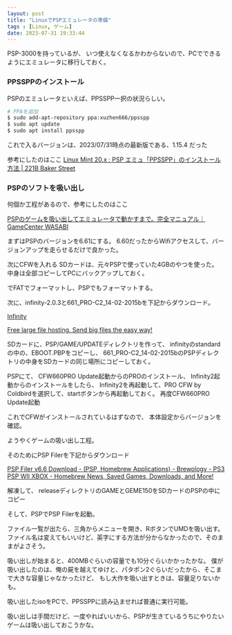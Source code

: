 ```yaml
---
layout: post
title: "LinuxでPSPエミュレータの準備"
tags : [Linux, ゲーム]
date: 2023-07-31 19:33:44
---
```


PSP-3000を持っているが、
いつ使えなくなるかわからないので、PCでできるようにエミュレータに移行しておく。





### PPSSPPのインストール

PSPのエミュレータといえば、PPSSPP一択の状況らしい。


```bash
# PPAを追加
$ sudo add-apt-repository ppa:xuzhen666/ppsspp
$ sudo apt update
$ sudo apt install ppsspp

```

これで入るバージョンは、2023/07/31時点の最新版である、1.15.4 だった

参考にしたのはここ
[Linux Mint 20.x : PSP エミュ「PPSSPP」のインストール方法 | 221B Baker Street](http://baker-street.jugem.jp/?eid=134)





### PSPのソフトを吸い出し

何個か工程があるので、参考にしたのはここ

[PSPのゲームを吸い出してエミュレータで動かすまで。完全マニュアル｜GameCenter WASABI](https://note.com/arcade/n/n7e166c1cd5bc)





まずはPSPのバージョンを6.61にする。
6.60だったからWifiアクセスして、バージョンアップを走らせるだけで良かった。

次にCFWを入れる
SDカードは、元々PSPで使っていた4GBのやつを使った。
中身は全部コピーしてPCにバックアップしておく。

でFATでフォーマットし、PSPでもフォーマットする。


次に、infinity-2.0.3と661_PRO-C2_14-02-2015bを下記からダウンロード。

[Infinity](https://infinity.lolhax.org/)

[Free large file hosting. Send big files the easy way!](https://www.sendspace.com/file/o0snfm)



SDカードに、PSP/GAME/UPDATEディレクトリを作って、
infinityのstandardの中の、EBOOT.PBPをコピーし、
661_PRO-C2_14-02-2015bのPSPディレクトリの中身をSDカードの同じ場所にコピーしておく。

PSPにて、
CFW660PRO Update起動からのPROのインストール、
Infinity2起動からのインストールをしたら、
Infinity2を再起動して、PRO CFW by Coldbirdを選択して、startボタンから再起動しておく。
再度CFW660PRO Update起動

これでCFWがインストールされているはずなので、
本体設定からバージョンを確認。



ようやくゲームの吸い出し工程。

そのためにPSP Filerを下記からダウンロード

[PSP Filer v6.6 Download - (PSP, Homebrew Applications) - Brewology - PS3 PSP WII XBOX - Homebrew News, Saved Games, Downloads, and More!](https://www.brewology.com/downloads/download.php?id=11321&mcid=1)


解凍して、
releaseディレクトリのGAMEとGEME150をSDカードのPSPの中にコピー


そして、PSPでPSP Filerを起動。

ファイル一覧が出たら、三角からメニューを開き、RボタンでUMDを吸い出す。
ファイル名は変えてもいいけど、英字にする方法が分からなかったので、そのままがよさそう。

吸い出しが始まると、400MBぐらいの容量でも10分ぐらいかかったかな。
僕が吸い出したのは、俺の屍を越えてゆけと、パタポン2ぐらいだったから、そこまで大きな容量じゃなかったけど、
もし大作を吸い出すときは、容量足りないかも。



吸い出したisoをPCで、PPSSPPに読み込ませれば普通に実行可能。

吸い出しは手間だけど、一度やればいいから、PSPが生きているうちにやりたいゲームは吸い出しておこうかな。

























